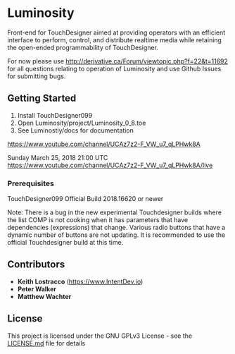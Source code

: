 # Luminosity

Front-end for TouchDesigner aimed at providing operators with an efficient interface to perform, control, and distribute realtime media while retaining the open-ended programmability of TouchDesigner.


For now please use http://derivative.ca/Forum/viewtopic.php?f=22&t=11692 for all questions relating to operation of Luminosity and use Github Issues for submitting bugs. 


## Getting Started

1. Install TouchDesigner099
2. Open Luminosity/project/Luminosity_0_8.toe
3. See Luminostiy/docs for documentation

https://www.youtube.com/channel/UCAz7z2-F_VW_u7_qLPHwk8A

Sunday March 25, 2018 21:00 UTC
https://www.youtube.com/channel/UCAz7z2-F_VW_u7_qLPHwk8A/live


### Prerequisites

TouchDesigner099 Official Build 2018.16620 or newer

Note: There is a bug in the new experimental Touchdesigner builds where the list COMP is not cooking when it has parameters that have dependencies (expressions) that change. Various radio buttons that have a dynamic number of buttons are not updating. It is recommended to use the official Touchdesigner build at this time.


## Contributors

* **Keith Lostracco** (https://www.IntentDev.io)
* **Peter Walker** 
* **Matthew Wachter** 

## License

This project is licensed under the GNU GPLv3 License - see the [LICENSE.md](LICENSE.md) file for details



